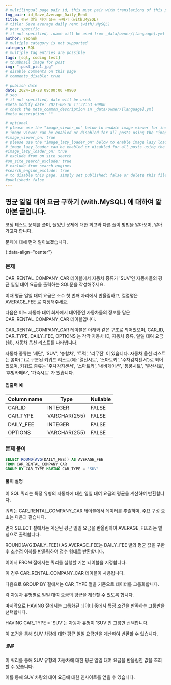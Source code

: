 ```yaml
---
# multilingual page pair id, this must pair with translations of this page. (This name must be unique)
lng_pair: id_Save_Average_Daily_Rent
title: 평균 일일 대여 요금 구하기 (with.MySQL)
# title: Save average daily rent (with).MySQL)
# post specific
# if not specified, .name will be used from _data/owner/[language].yml
author: Yeonuk
# multiple category is not supported
category: SQL
# multiple tag entries are possible
tags: [sql, coding test]
# thumbnail image for post
img: ":post_pic1.jpg"
# disable comments on this page
# comments_disable: true

# publish date
date: 2024-10-28 09:00:00 +0900
# seo
# if not specified, date will be used.
#meta_modify_date: 2021-08-10 11:32:53 +0900
# check the meta_common_description in _data/owner/[language].yml
#meta_description: ""

# optional
# please use the "image_viewer_on" below to enable image viewer for individual pages or posts (_posts/ or [language]/_posts folders).
# image viewer can be enabled or disabled for all posts using the "image_viewer_posts: true" setting in _data/conf/main.yml.
#image_viewer_on: true
# please use the "image_lazy_loader_on" below to enable image lazy loader for individual pages or posts (_posts/ or [language]/_posts folders).
# image lazy loader can be enabled or disabled for all posts using the "image_lazy_loader_posts: true" setting in _data/conf/main.yml.
#image_lazy_loader_on: true
# exclude from on site search
#on_site_search_exclude: true
# exclude from search engines
#search_engine_exclude: true
# to disable this page, simply set published: false or delete this file
#published: false
---
```


<!-- outline-start -->

## 평균 일일 대여 요금 구하기 (with.MySQL) 에 대하여 알아본 글입니다.

코딩 테스트 문제를 풀며, 풀었던 문제에 대한 회고와 다른 풀이 방법을 알아보며, 알아가고자 합니다.

문제에 대해 먼저 알아보겠습니다.

{:data-align="center"}

<!-- outline-end -->

### 문제

CAR_RENTAL_COMPANY_CAR 테이블에서 자동차 종류가 'SUV'인 자동차들의 평균 일일 대여 요금을 출력하는 SQL문을 작성해주세요.

이때 평균 일일 대여 요금은 소수 첫 번째 자리에서 반올림하고, 컬럼명은 AVERAGE_FEE 로 지정해주세요.

다음은 어느 자동차 대여 회사에서 대여중인 자동차들의 정보를 담은 CAR_RENTAL_COMPANY_CAR 테이블입니다.

CAR_RENTAL_COMPANY_CAR 테이블은 아래와 같은 구조로 되어있으며, CAR_ID, CAR_TYPE, DAILY_FEE, OPTIONS 는 각각 자동차 ID, 자동차 종류, 일일 대여 요금(원), 자동차 옵션 리스트를 나타냅니다.

자동차 종류는 '세단', 'SUV', '승합차', '트럭', '리무진' 이 있습니다. 자동차 옵션 리스트는 콤마(',')로 구분된 키워드 리스트(예: '열선시트', '스마트키', '주차감지센서')로 되어있으며, 키워드 종류는 '주차감지센서', '스마트키', '네비게이션', '통풍시트', '열선시트', '후방카메라', '가죽시트' 가 있습니다.

#### 입출력 예

| Column name | Type         | Nullable |
| ----------- | ------------ | -------- |
| CAR_ID      | INTEGER      | FALSE    |
| CAR_TYPE    | VARCHAR(255) | FALSE    |
| DAILY_FEE   | INTEGER      | FALSE    |
| OPTIONS     | VARCHAR(255) | FALSE    |

<!-- | begin | target | words                                      | return |
| ----- | ------ | ------------------------------------------ | ------ |
| "hit" | "cog"  | ["hot", "dot", "dog", "lot", "log", "cog"] | 4      |
| "hit" | "cog"  | ["hot", "dot", "dog", "lot", "log"]        | 0      | -->

### 문제 풀이

```sql
SELECT ROUND(AVG(DAILY_FEE)) AS AVERAGE_FEE
FROM CAR_RENTAL_COMPANY_CAR
GROUP BY CAR_TYPE HAVING CAR_TYPE = 'SUV'
```

#### 풀이 설명

이 SQL 쿼리는 특정 유형의 자동차에 대한 일일 대여 요금의 평균을 계산하여 반환합니다.

쿼리는 CAR_RENTAL_COMPANY_CAR 테이블에서 데이터를 추출하며, 주요 구성 요소는 다음과 같습니다.

먼저 SELECT 절에서는 계산된 평균 일일 요금을 반올림하여 AVERAGE_FEE라는 별칭으로 출력합니다.

ROUND(AVG(DAILY_FEE)) AS AVERAGE_FEE는 DAILY_FEE 열의 평균 값을 구한 후 소수점 이하를 반올림하여 정수 형태로 반환합니다.

이어서 FROM 절에서는 쿼리를 실행할 기본 테이블을 지정합니다.

이 경우 CAR_RENTAL_COMPANY_CAR 테이블이 사용됩니다.

다음으로 GROUP BY 절에서는 CAR_TYPE 열을 기준으로 데이터를 그룹화합니다.

각 자동차 유형별로 일일 대여 요금의 평균을 계산할 수 있도록 합니다.

마지막으로 HAVING 절에서는 그룹화된 데이터 중에서 특정 조건을 만족하는 그룹만을 선택합니다.

HAVING CAR_TYPE = 'SUV'는 자동차 유형이 'SUV'인 그룹만 선택합니다.

이 조건을 통해 SUV 차량에 대한 평균 일일 요금만을 계산하여 반환할 수 있습니다.

##### 결론

이 쿼리를 통해 SUV 유형의 자동차에 대한 평균 일일 대여 요금을 반올림한 값을 조회할 수 있습니다.

이를 통해 SUV 차량의 대여 요금에 대한 인사이트를 얻을 수 있습니다.
